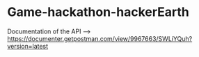 # Game-hackathon-hackerEarth

Documentation of the API --> https://documenter.getpostman.com/view/9967663/SWLiYQuh?version=latest

